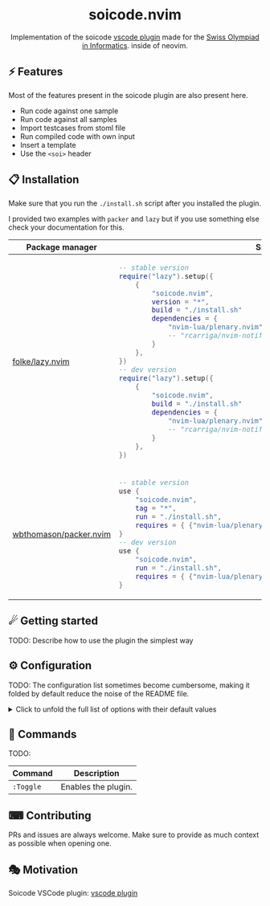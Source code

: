 <p align="center">
  <h1 align="center">soicode.nvim</h2>
</p>

<p align="center">
  Implementation of the soicode
  <a href="https://marketplace.visualstudio.com/items?itemName=swissolyinfo.soicode">vscode plugin</a>
made for the <a href="https://soi.ch">Swiss Olympiad in Informatics</a>.
inside of neovim.
</p>

## ⚡️ Features

Most of the features present in the soicode plugin are also present here.

- Run code against one sample
- Run code against all samples
- Import testcases from stoml file
- Run compiled code with own input
- Insert a template
- Use the `<soi>` header

## 📋 Installation

Make sure that you run the `./install.sh` script after you installed the plugin.

I provided two examples with `packer` and `lazy` but if you use something else
check your documentation for this.

<div>
<table>
<thead>
<tr>
<th>Package manager</th>
<th>Snippet</th>
</tr>
</thead>
<tbody>
<tr>
<td>

[folke/lazy.nvim](https://github.com/folke/lazy.nvim)

</td>
<td>

```lua
-- stable version
require("lazy").setup({
    {
        "soicode.nvim",
        version = "*",
        build = "./install.sh"
        dependencies = {
            "nvim-lua/plenary.nvim"
            -- "rcarriga/nvim-notify" -- Opitonal for pretty notifications
        }
    },
})
-- dev version
require("lazy").setup({
    {
        "soicode.nvim",
        build = "./install.sh"
        dependencies = {
            "nvim-lua/plenary.nvim"
            -- "rcarriga/nvim-notify" -- Opitonal for pretty notifications
        }
    },
})
```

</td>
</tr>
<tr>
<td>

[wbthomason/packer.nvim](https://github.com/wbthomason/packer.nvim)

</td>
<td>

```lua
-- stable version
use {
    "soicode.nvim",
    tag = "*",
    run = "./install.sh",
    requires = { {"nvim-lua/plenary.nvim"}, {"rcarriga/nvim-notify"} }
}
-- dev version
use {
    "soicode.nvim",
    run = "./install.sh",
    requires = { {"nvim-lua/plenary.nvim"}, {"rcarriga/nvim-notify"} }
}
```

</td>
</tr>
</tbody>
</table>
</div>

## ☄ Getting started

TODO:
Describe how to use the plugin the simplest way

## ⚙ Configuration

TODO:
The configuration list sometimes become cumbersome, making it folded by default reduce the noise of the README file.

<details>
<summary>Click to unfold the full list of options with their default values</summary>

> **Note**: The options are also available in Neovim by calling `:h soicode.options`

```lua
require("soicode").setup({
    -- you can copy the full list from lua/soicode/config.lua
})
```

</details>

## 🧰 Commands

TODO:

| Command   | Description         |
| --------- | ------------------- |
| `:Toggle` | Enables the plugin. |

## ⌨ Contributing

PRs and issues are always welcome. Make sure to provide as much context as possible when opening one.

## 🎭 Motivation

Soicode VSCode plugin:
[vscode plugin](https://marketplace.visualstudio.com/items?itemName=swissolyinfo.soicode)
